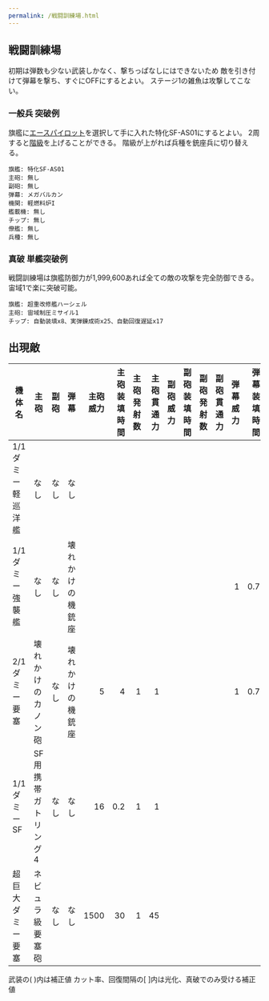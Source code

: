 ```yaml
---
permalink: /戦闘訓練場.html
---
```

## 戦闘訓練場

初期は弾数も少ない武装しかなく、撃ちっぱなしにはできないため
敵を引き付けて弾幕を撃ち、すぐにOFFにするとよい。
ステージ1の雑魚は攻撃してこない。

### 一般兵 突破例

旗艦に[エースパイロット](序盤攻略.md#プロローグ)を選択して手に入れた特化SF-AS01にするとよい。
2周すると[階級](階級.md)を上げることができる。
階級が上がれば兵種を銃座兵に切り替える。

```
旗艦: 特化SF-AS01
主砲: 無し
副砲: 無し
弾幕: メガバルカン
機関: 軽燃料炉I
艦載機: 無し
チップ: 無し
僚艦: 無し
兵種: 無し
```

### 真破 単艦突破例

戦闘訓練場は旗艦防御力が1,999,600あれば全ての敵の攻撃を完全防御できる。
宙域1で楽に突破可能。

```
旗艦: 超重改修艦ハーシェル
主砲: 宙域制圧ミサイル1
チップ: 自動装填x8、実弾錬成術x25、自動回復遅延x17
```

## 出現敵

<ul class="enemies-list"></ul>

| 機体名            | 主砲                | 副砲 | 弾幕             | 主砲威力 | 主砲装填時間 | 主砲発射数 | 主砲貫通力 | 副砲威力 | 副砲装填時間 | 副砲発射数 | 副砲貫通力 | 弾幕威力 | 弾幕装填時間 | 弾幕発射数 | 弾幕貫通力 | 機関      | 設計図         | 実弾カット | Eカット | 爆風カット | 回避率 | 爆風回避率 | 回復間隔   |   装甲 | 速度 | 対火災力 | 対電磁力 | 資金 | 功績値 | 救出人数 | 登場ステージ      |
|-------------------|---------------------|------|------------------|---------:|-------------:|-----------:|-----------:|---------:|-------------:|-----------:|-----------:|---------:|-------------:|-----------:|-----------:|-----------|----------------|-----------:|--------:|-----------:|-------:|-----------:|------------|-------:|-----:|---------:|---------:|-----:|-------:|---------:|-------------------|
| 1/1ダミー軽巡洋艦 | なし                | なし | なし             |          |              |            |            |          |              |            |            |          |              |            |            | 軽燃料炉A | ダミー隕石     |    0%[60%] | 0%[60%] |         0% |     0% |         0% | なし[30秒] |      1 | 0.70 |        1 |        1 |    1 |      1 |       -1 | 1、2              |
| 1/1ダミー強襲艦   | なし                | なし | 壊れかけの機銃座 |          |              |            |            |          |              |            |            |        1 |          0.7 |          1 |          1 | 軽燃料炉A | ダミー戦艦     |    0%[60%] | 0%[60%] |         0% |     0% |         0% | なし[30秒] |      3 | 0.60 |        1 |        1 |    1 |      1 |       -1 | 1ボス、2          |
| 2/1ダミー要塞     | 壊れかけのカノン砲  | なし | 壊れかけの機銃座 |        5 |            4 |          1 |          1 |          |              |            |            |        1 |          0.7 |          1 |          1 | 軽燃料炉B | 試作宇宙戦艦改 |    0%[60%] | 0%[60%] |         0% |     0% |         0% | なし[30秒] |    100 | 0.30 |        1 |        1 |    1 |      1 |       -1 | 2ボス             |
| 1/1ダミーSF       | SF用携帯ガトリング4 | なし | なし             |       16 |          0.2 |          1 |          1 |          |              |            |            |          |              |            |            | 軽燃料炉A | ダミーSF       |    0%[60%] | 0%[60%] |         0% |     0% |         0% | なし[30秒] |      1 | 3.20 |        1 |        1 |    1 |      1 |       -1 | 2裏ボス(覚醒以下) |
| 超巨大ダミー要塞  | ネビュラ級要塞砲    | なし | なし             |     1500 |           30 |          1 |         45 |          |              |            |            |          |              |            |            | 軽燃料炉A | ダミー要塞     |    0%[60%] | 0%[60%] |         0% |     0% |         0% | なし[30秒] | 100000 | 0.10 |        1 |        1 |    1 |      1 |       -1 | 2裏ボス(光化以上) |

武装の( )内は補正値
カット率、回復間隔の[ ]内は光化、真破でのみ受ける補正値
